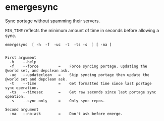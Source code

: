 # emergesync
Sync portage without spamming their servers.

```MIN_TIME``` reflects the minimum amount of time in seconds before allowing a sync.

```
emergesync  [ -h  -f  -uc  -t  -ts -s  ] [ -na ]


First argument
  -h    --help
  -f    --force         =    Force syncing portage, updating the @world set, and depclean ask.
  -uc   --updateclean   =    Skip syncing portage then update the @world set and depclean ask.
  -t    --time          =    Get formatted time since last portage sync operation.
  -ts   --timesec       =    Get raw seconds since last portage sync opeation.
  -s    --sync-only     =    Only sync repos.

Second argument
  -na   --no-ask        =    Don't ask before emerge. 
```
